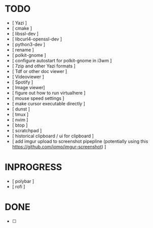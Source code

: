 # TODO

- [ Yazi ]
- [ cmake ]
- [ libssl-dev ]
- [ libcurl4-openssl-dev ]
- [ python3-dev ]
- [ rename ]
- [ polkit-gnome ]
- [ configure autostart for polkit-gnome in i3wm ]
- [ 7zip and other Yazi formats ] 
- [ Tdf or other doc viewer ]
- [ Videoviewer ]
- [ Spotify ]
- [ Image viewer]
- [ figure out how to run virtualhere ]
- [ mouse speed settings ]
- [ make cursor executable directly ]
- [ dunst ]
- [ tmux ]
- [ nvim ]
- [ btop ]
- [ scratchpad ]
- [ historical clipboard / ui for clipboard ]
- [ add imgur upload to screenshot pipepline (potentially using this https://github.com/jomo/imgur-screenshot) ]


# INPROGRESS

- [ polybar ]
- [ rofi ]


# DONE

- [ ] 
